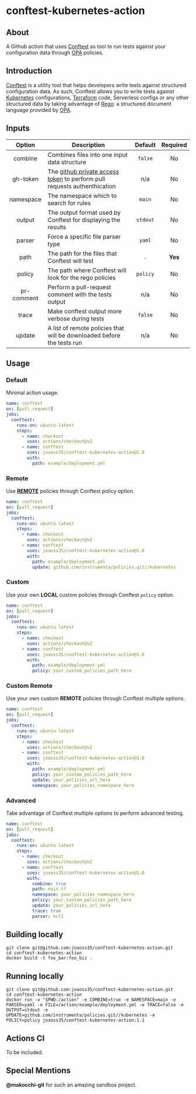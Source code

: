 # conftest-kubernetes-action

## About

A Github action that uses [Conftest](https://www.conftest.dev/) as tool to run tests against your configuration data through [OPA](https://www.openpolicyagent.org/) policies.

## Introduction

[Conftest](https://www.conftest.dev/) is a utility tool that helps developers write tests against structured configuration data. As such, Conftest allows you to write tests against [Kubernetes](https://kubernetes.io/) configurations, [Terraform](https://www.terraform.io/) code, Serverless configs or any other structured data by taking advantage of [Rego](https://www.openpolicyagent.org/docs/latest/policy-language/): a structured document language provided by [OPA](https://www.openpolicyagent.org/).

## Inputs

| Option | Description | Default | Required |
| :-: | --- | :-: | :-: |
| combine |  Combines files into one input data structure | `false` | No |
| gh-token | The [github private access token](https://docs.github.com/en/github/authenticating-to-github/keeping-your-account-and-data-secure/creating-a-personal-access-token) to perform pull requests authenthication | n/a | No |
| namespace | The namespace which to search for rules | `main` | No |
| output | The output format used by Conftest for displaying the results | `stdout` | No |
| parser | Force a specific file parser type | `yaml` | No |
| path | The path for the files that Conftest will test | `.` | **Yes** |
| policy | The path where Conftest will look for the rego policies | `policy` | No |
| pr-comment | Perform a pull-request comment with the tests output | n/a | No |
| trace | Make conftest output more verbose during tests | `false` | No |
| update | A list of remote policies that will be downloaded before the tests run | n/a | No |

## Usage

### Default

Minimal action usage.
```yaml
name: conftest
on: [pull_request]
jobs:
  conftest:
    runs-on: ubuntu-latest
    steps:
      - name: checkout
        uses: actions/checkout@v2
      - name: conftest
        uses: joaoss35/conftest-kubernetes-action@1.0
        with:
          path: example/deployment.yml
```
### Remote

Use [**REMOTE**]() policies through Conftest policy option.
```yaml
name: conftest
on: [pull_request]
jobs:
  conftest:
    runs-on: ubuntu-latest
    steps:
      - name: checkout
        uses: actions/checkout@v2
      - name: conftest
        uses: joaoss35/conftest-kubernetes-action@1.0
        with:
          path: example/deployment.yml
          update: github.com/instrumenta/policies.git//kubernetes
```

### Custom

Use your own **LOCAL** custom policies through Conftest ``policy`` option.

```yaml
name: conftest
on: [pull_request]
jobs:
  conftest:
    runs-on: ubuntu-latest
    steps:
      - name: checkout
        uses: actions/checkout@v2
      - name: conftest
        uses: joaoss35/conftest-kubernetes-action@1.0
        with:
          path: example/deployment.yml
          policy: your_custom_policies_path_here
```

### Custom Remote

Use your own custom **REMOTE** policies through Conftest multiple options.

```yaml
name: conftest
on: [pull_request]
jobs:
  conftest:
    runs-on: ubuntu-latest
    steps:
      - name: checkout
        uses: actions/checkout@v2
      - name: conftest
        uses: joaoss35/conftest-kubernetes-action@1.0
        with:
          path: example/deployment.yml
          policy: your_custom_policies_path_here
          update: your_policies_url_here
          namespace: your_policies_namespace_here
```

### Advanced

Take advantage of Conftest multiple options to perform advanced testing.

```yaml
name: conftest
on: [pull_request]
jobs:
  conftest:
    runs-on: ubuntu-latest
    steps:
      - name: checkout
        uses: actions/checkout@v2
      - name: conftest
        uses: joaoss35/conftest-kubernetes-action@1.0
        with:
          combine: true
          path: main.tf
          namespace: your_policies_namespace_here
          policy: your_custom_policies_path_here
          update: your_policies_url_here
          trace: true
          parser: hcl1
```

## Building locally
```shell
git clone git@github.com:joaoss35/conftest-kubernetes-action.git
cd conftest-kubernetes-action
docker build -t foo_bar:foo_biz .
```

## Running locally

```shell
git clone git@github.com:joaoss35/conftest-kubernetes-action.git
cd conftest-kubernetes-action
docker run -v "$PWD:/action" -e COMBINE=true -e NAMESPACE=main -e PARSER=yaml -e FILE=/action/example/deployment.yml -e TRACE=false -e OUTPUT=stdout -e UPDATE=github.com/instrumenta/policies.git//kubernetes -e POLICY=policy joaoss35/conftest-kubernetes-action:1.1
```

## Actions CI

To be included.

## Special Mentions
**@makocchi-git** for such an amazing sandbox project.




